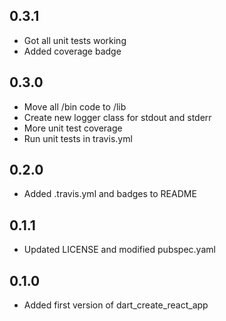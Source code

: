 ## 0.3.1
- Got all unit tests working
- Added coverage badge

## 0.3.0
- Move all /bin code to /lib
- Create new logger class for stdout and stderr
- More unit test coverage
- Run unit tests in travis.yml

## 0.2.0
- Added .travis.yml and badges to README

## 0.1.1
- Updated LICENSE and modified pubspec.yaml

## 0.1.0
- Added first version of dart_create_react_app